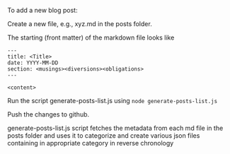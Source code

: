 To add a new blog post:

Create a new file, e.g., xyz.md in the posts folder. 

The starting (front matter) of the markdown file looks like 
```
---
title: <Title>
date: YYYY-MM-DD
section: <musings><diversions><obligations>
---

<content>
```
Run the script generate-posts-list.js using `node generate-posts-list.js`

Push the changes to github. 

generate-posts-list.js script fetches the metadata from each md file in the posts folder and uses it to categorize and create various json files containing in appropriate category in reverse chronology
